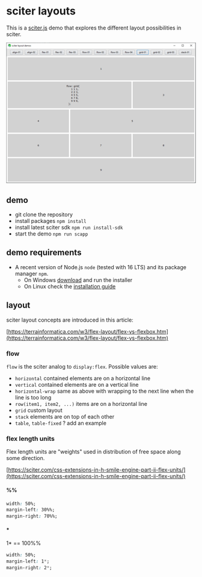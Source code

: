 # sciter layouts

This is a [sciter.js](https://sciter.com/) demo that explores the different layout possibilities in sciter.

![sciter layout screenshot](screenshot.png)

## demo

- git clone the repository
- install packages `npm install`
- install latest sciter sdk `npm run install-sdk`
- start the demo `npm run scapp`

## demo requirements

- A recent version of Node.js `node` (tested with 16 LTS) and its package manager `npm`.
    - On Windows [download](https://nodejs.dev/download/) and run the installer
    - On Linux check the [installation guide](https://www.digitalocean.com/community/tutorials/how-to-install-node-js-on-ubuntu-20-04#option-2-%E2%80%94-installing-node-js-with-apt-using-a-nodesource-ppa)

## layout

sciter layout concepts are introduced in this article:

[https://terrainformatica.com/w3/flex-layout/flex-vs-flexbox.htm](https://terrainformatica.com/w3/flex-layout/flex-vs-flexbox.htm)

### flow

`flow` is the sciter analog to `display:flex`. Possible values are:

- `horizontal` contained elements are on a horizontal line
- `vertical` contained elements are on a vertical line
- `horizontal-wrap` same as above with wrapping to the next line when the line is too long
- `row(item1, item2, ...)` items are on a horizontal line
- `grid` custom layout
- `stack` elements are on top of each other
- `table`, `table-fixed` ? add an example

### flex length units

Flex length units are "weights" used in distribution of free space along some direction.

[https://sciter.com/css-extensions-in-h-smile-engine-part-ii-flex-units/](https://sciter.com/css-extensions-in-h-smile-engine-part-ii-flex-units/)

#### %%

```css
width: 50%;
margin-left: 30%%;
margin-right: 70%%;
```

#### *

1* == 100%%

```css
width: 50%;
margin-left: 1*;
margin-right: 2*;
```
